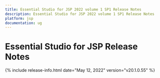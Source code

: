 ```yaml
---
title: Essential Studio for JSP 2022 volume 1 SP1 Release Notes  
description: Essential Studio for JSP 2022 volume 1 SP1 Release Notes  
platform: jsp
documentation: ug
---
```


# Essential Studio for JSP  Release Notes  

{% include release-info.html date="May 12, 2022"  version="v20.1.0.55" %} 



